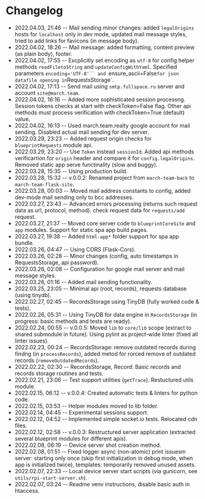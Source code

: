 <!--
@changed 2022.04.03, 21:46
-->

# Changelog

- 2022.04.03, 21:46 -- Mail sending minor changes: added `legalOrigins` hosts for `localhost` only in dev mode, updated mail message styles, tried to add links for favicons (in message body).
- 2022.04.02, 18:26 -- Mail message: added formatting, content preview (as plain body), footer.
- 2022.04.02, 17:55 -- Excplicitly set encoding as `utf-8` for config helper methods `readFiletoString` and `updateConfigWithYaml`. Specified parameters `encoding='UTF-8'`` and `ensure_ascii=False` for json datafile opening in `RequestsStorage`.
- 2022.04.02, 17:13 -- Send mail using `smtp.fullspace.ru` server and account `site@march.team`.
- 2022.04.02, 16:16 -- Added more sophisticated session processng. Session tokens checks at start with checkToken=False flag. Other api methods must process verification with checkToken=True (default) value.
- 2022.04.02, 16:13 -- Used march.team.realty google account for mail sending. Disabled actual mail sending for dev server.
- 2022.03.29, 23:23 -- Added request origin checks for `blueprintRequests` module api.
- 2022.03.29, 23:20 -- Use `Token` instead `sessionId`. Added api methods verificartion for `origin` header and compare it for `config.legalOrigins`. Removed static app serve functinality (slow and buggy).
- 2022.03.28, 15:35 -- Using production build.
- 2022.03.28, 15:32 -- v.0.0.2: Renamed project from `march-team-back` to `march-team-flask-site`.
- 2022.03.28, 00:03 -- Moved mail address constants to config, added dev-mode mail sending only to bcc addresses.
- 2022.03.27, 23:43 -- Advanced errors processing (returns such request data as url, protocol, method). check request data for `requests/add` request.
- 2022.03.27, 21:37 -- Moved core server code to `blueprintCoreSite` and `app` modules. Support for static spa app build pages.
- 2022.03.27, 19:38 -- Added `html-app*` folder support for spa app bundle.
- 2022.03.26, 04:47 -- Using CORS (Flask-Cors).
- 2022.03.26, 02:28 -- Minor changes (config, auto timestamps in RequestsStorage, api password).
- 2022.03.26, 02:08 -- Configuration for google mail server and mail message styles.
- 2022.03.26, 01:16 -- Added mail sending functionality.
- 2022.03.25, 23:05 -- Minimal api (root, records), requests database (using tinydb).
- 2022.02.27, 02:45 -- RecordsStorage using TinyDB (fully worked code & tests).
- 2022.02.26, 05:31 -- Using TinyDB for data engine in `RecordsStorage` (in progress: basic methods and tests are ready).
- 2022.02.24, 00:55 -- v.0.0.5: Moved `lib` to `core/lib` scope (extract to shared submodule in future). Using pylint as project-wide linter (fixed all linter issues).
- 2022.02.23, 00:24 -- RecordsStorage: remove outdated records during findng (in `processRecords`), added metod for rorced remove of outdated records (`removeOutdatedRecords`).
- 2022.02.22, 02:30 -- RecordsStorage, Record: Basic records and records storage routines and tests.
- 2022.02.21, 23:06 -- Test support utilities (`getTrace`). Restuctured utils module.
- 2022.02.15, 06:12 -- v.0.0.4: Created automatic tests & linters for python code.
- 2022.02.15, 03:53 -- Helper modules moved to lib folder.
- 2022.02.14, 04:45 -- Experimental sessions support.
- 2022.02.12, 04:52 -- Implemented simple socket.io tests. Relocated cdn files.
- 2022.02.12, 02:58 -- v.0.0.3: Restructured server application (extracted several blueprint modules for different apis).
- 2022.02.08, 06:19 -- Device server shot creation method.
- 2022.02.08, 01:51 -- Fixed logger async (non-atomic) print issuesm server: starting only once (skip first initialization in debug mode, when app is initialized twice), templates: temporarily removed unused assets.
- 2022.02.07, 22:33 -- Local device server start scripts (via gunicorn, see `utils/rpi-start-server.sh`).
- 2022.02.07, 03:24 -- Readme venv instructions, disable basic auth in htaccess.
